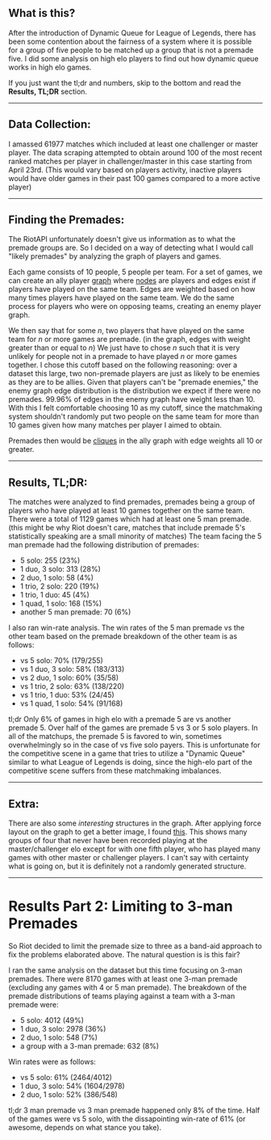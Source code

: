 ## What is this?

After the introduction of Dynamic Queue for League of Legends, there has been some contention about the fairness of a system where it is possible for a group of five people to be matched up a group that is not a premade five. I did some analysis on high elo players to find out how dynamic queue works in high elo games. 

If you just want the tl;dr and numbers, skip to the bottom and read the **Results, TL;DR** section.

----------

## Data Collection:

I amassed 61977 matches which included at least one challenger or master player. The data scraping attempted to obtain around 100 of the most recent ranked matches per player in challenger/master in this case starting from April 23rd. (This would vary based on players activity, inactive players would have older games in their past 100 games compared to a more active player)

----------

## Finding the Premades:

The RiotAPI unfortunately doesn't give us information as to what the premade groups are. So I decided 
on a way of detecting what I would call "likely premades" by analyzing the graph of players and games. 

Each game consists of 10 people, 5 people per team. For a set of games, we can create an ally player [graph](https://en.wikipedia.org/wiki/Graph_(discrete_mathematics)) where [nodes](https://en.wikipedia.org/wiki/Vertex_(graph_theory)) are players and edges exist if players have played on the same team. Edges are weighted based on how many times players have played on the same team. We do the same process for players who were on opposing teams, creating an enemy player graph. 

We then say that for some *n*, two players that have played on the same team for *n* or more games are premade. (in the graph, edges with weight greater than or equal to *n*) We just have to chose *n* such that it is very unlikely for people not in a premade to have played *n* or more games together. I chose this cutoff based on the following reasoning: over a dataset this large, two non-premade players are just as likely to be enemies as they are to be allies. Given that players can't be "premade enemies," the enemy graph edge distribution is the distribution we expect if there were no premades. 99.96% of edges in the enemy graph have weight less than 10. With this I felt comfortable choosing 10 as my cutoff, since the matchmaking system shouldn't randomly put two people on the same team for more than 10 games given how many matches per player I aimed to obtain.

Premades then would be [cliques](https://en.wikipedia.org/wiki/Clique_(graph_theory)) in the ally graph with edge weights all 10 or greater. 

----------

## Results, TL;DR:

The matches were analyzed to find premades, premades being a group of players who have played at least 10 games together on the same team. There were a total of 1129 games which had at least one 5 man premade. (this might be why Riot doesn't care, matches that include premade 5's statistically speaking are a small minority of matches) The team facing the 5 man premade had the following  distribution of premades:

- 5 solo: 255 (23%)
- 1 duo, 3 solo: 313 (28%)
- 2 duo, 1 solo: 58 (4%)
- 1 trio, 2 solo: 220 (19%)
- 1 trio, 1 duo: 45 (4%)
- 1 quad, 1 solo: 168 (15%)
- another 5 man premade: 70 (6%)

I also ran win-rate analysis. The win rates of the 5 man premade vs the other team based on the premade breakdown of the other team is as follows:

- vs 5 solo: 70% (179/255)
- vs 1 duo, 3 solo: 58% (183/313)
- vs 2 duo, 1 solo: 60% (35/58)
- vs 1 trio, 2 solo: 63% (138/220)
- vs 1 trio, 1 duo: 53% (24/45)
- vs 1 quad, 1 solo: 54% (91/168)

tl;dr Only 6% of games in high elo with a premade 5 are vs another premade 5. Over half of the games are premade 5 vs 3 or 5 solo players. In all of the matchups, the premade 5 is favored to win, sometimes overwhelmingly so in the case of vs five solo payers. This is unfortunate for the competitive scene in a game that tries to utilize a "Dynamic Queue" similar to what League of Legends is doing, since the high-elo part of the competitive scene suffers from these matchmaking imbalances. 

----------

## Extra:

There are also some _interesting_ structures in the graph. After applying force layout on the graph to get a better image, I found [this](https://github.com/richkcho/league_of_tilt/blob/master/other/tyxwx.png). This shows many groups of four that never have been recorded playing at the master/challenger elo except for with one fifth player, who has played many games with other master or challenger players. I can't say with certainty what is going on, but it is definitely not a randomly generated structure. 

---------

# Results Part 2: Limiting to 3-man Premades

So Riot decided to limit the premade size to three as a band-aid approach to fix the problems elaborated above. The natural question is is this fair?

I ran the same analysis on the dataset but this time focusing on 3-man premades. There were 8170 games with at least one 3-man premade (excluding any games with 4 or 5 man premade). The breakdown of the premade distributions of teams playing against a team with a 3-man premade were:

* 5 solo: 4012 (49%)
* 1 duo, 3 solo: 2978 (36%)
* 2 duo, 1 solo: 548 (7%)
* a group with a 3-man premade: 632 (8%)

Win rates were as follows:

* vs 5 solo: 61% (2464/4012)
* 1 duo, 3 solo: 54% (1604/2978)
* 2 duo, 1 solo: 52% (386/548)

tl;dr 3 man premade vs 3 man premade happened only 8% of the time. Half of the games were vs 5 solo, with the dissapointing win-rate of 61% (or awesome, depends on what stance you take). 